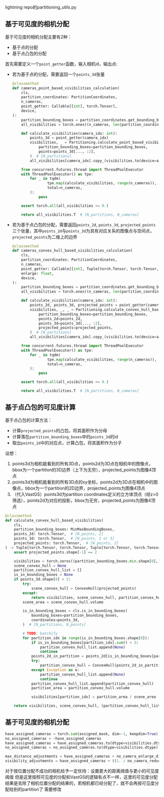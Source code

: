 lightning repo的partitioning_utils.py

## 基于可见度的相机分配

基于可见度的相机分配主要有2种：
- 基于点的分配
- 基于点凸包的分配

首先需要定义一个`point_getter`函数，输入相机id，输出点:
- 若为基于点的分配，需要返回一个`points_3d`张量
    ```python
    @classmethod
    def cameras_point_based_visibilities_calculation(
        cls,
        partition_coordinates: PartitionCoordinates,
        n_cameras,
        point_getter: Callable[[int], torch.Tensor],
        device,
    ):
        partition_bounding_boxes = partition_coordinates.get_bounding_boxes(enlarge=0.).to(device=device)
        all_visibilities = torch.ones((n_cameras, len(partition_coordinates)), device="cpu") * -255.  # [N_cameras, N_partitions]

        def calculate_visibilities(camera_idx: int):
            points_3d = point_getter(camera_idx)
            visibilities, _ = Partitioning.calculate_point_based_visibilities(
                partition_bounding_boxes=partition_bounding_boxes,
                points=points_3d[..., :2],
            )  # [N_partitions]
            all_visibilities[camera_idx].copy_(visibilities.to(device=all_visibilities.device))

        from concurrent.futures.thread import ThreadPoolExecutor
        with ThreadPoolExecutor() as tpe:
            for _ in tqdm(
                    tpe.map(calculate_visibilities, range(n_cameras)),
                    total=n_cameras,
            ):
                pass

        assert torch.all(all_visibilities >= 0.)

        return all_visibilities.T  # [N_partitions, N_cameras]
    ```
- 若为基于点凸包的分配，需要返回`points_2d`, `points_3d`, `projected_points`三个张量，其中`points_2d`与`points_3d`为具有对应关系的图像点与空间点，`projected_points`为二维上的边界
    ```python
    @classmethod
    def cameras_convex_hull_based_visibilities_calculation(
        cls,
        partition_coordinates: PartitionCoordinates,
        n_cameras,
        point_getter: Callable[[int], Tuple[torch.Tensor, torch.Tensor, int]],
        enlarge: float,
        device,
    ):
        partition_bounding_boxes = partition_coordinates.get_bounding_boxes(enlarge=enlarge).to(device=device)
        all_visibilities = torch.ones((n_cameras, len(partition_coordinates)), device="cpu") * -255.  # [N_cameras, N_partitions]

        def calculate_visibilities(camera_idx: int):
            points_2d, points_3d, projected_points = point_getter(camera_idx)
            visibilities, _, _ = Partitioning.calculate_convex_hull_based_visibilities(
                partition_bounding_boxes=partition_bounding_boxes,
                points_2d=points_2d,
                points_3d=points_3d[..., :2],
                projected_points=projected_points,
            )  # [N_partitions]
            all_visibilities[camera_idx].copy_(visibilities.to(device=all_visibilities.device))

        from concurrent.futures.thread import ThreadPoolExecutor
        with ThreadPoolExecutor() as tpe:
            for _ in tqdm(
                    tpe.map(calculate_visibilities, range(n_cameras)),
                    total=n_cameras,
            ):
                pass

        assert torch.all(all_visibilities >= 0.)

        return all_visibilities.T  # [N_partitions, N_cameras]
    ```
## 基于点凸包的可见度计算

基于点凸包的计算方法：
- 计算`projected_points`的凸包，将其面积作为分母
- 计算落在`partition_bounding_boxes`中的`points_3d`的id
- 取出`points_2d`中的对应点，计算凸包，将其面积作为分子

设想：
1. points3d为相机能看到的所有3D点，points2d为3D点在相机中的图像点，bbox为一个partition的3D边界（上下为无穷），projected_points为图像4顶点
2. points3d为相机能看到的所有3D点的xy坐标，points2d为3D点在相机中的图像点，bbox为一个partition的2D边界，projected_points为图像4顶点
3. （代入VastGS）points3d为partition coordinates定义的立方体顶点（经z>0筛选），points2d为对应的投影，bbox为无穷，projected_points为图像4顶点

```python
@classmethod
def calculate_convex_hull_based_visibilities(
    cls,
    partition_bounding_boxes: MinMaxBoundingBoxes,
    points_2d: torch.Tensor,  # [N_points, 2]
    points_3d: torch.Tensor,  # [N_points, 2 or 3]
    projected_points: torch.Tensor,  # [N_points, 2]
) -> Tuple[torch.Tensor, torch.Tensor, Tuple[torch.Tensor, torch.Tensor]]:
    assert projected_points.shape[-1] == 2

    visibilities = torch.zeros((partition_bounding_boxes.min.shape[0],), dtype=torch.float)
    scene_convex_hull = None
    partition_convex_hull_list = []
    is_in_bounding_boxes = None
    if points_3d.shape[0] > 2:
        try:
            scene_convex_hull = ConvexHull(projected_points)
        except:
            return visibilities, scene_convex_hull, partition_convex_hull_list
        scene_area = scene_convex_hull.volume

        is_in_bounding_boxes = cls.is_in_bounding_boxes(
            bounding_boxes=partition_bounding_boxes,
            coordinates=points_3d,
        )  # [N_partitions, N_points]

        # TODO: batchify
        for partition_idx in range(is_in_bounding_boxes.shape[0]):
            if is_in_bounding_boxes[partition_idx].sum() < 3:
                partition_convex_hull_list.append(None)
                continue
            points_2d_in_partition = points_2d[is_in_bounding_boxes[partition_idx]]
            try:
                partition_convex_hull = ConvexHull(points_2d_in_partition)
            except Exception as e:
                partition_convex_hull_list.append(None)
                continue
            partition_convex_hull_list.append(partition_convex_hull)
            partition_area = partition_convex_hull.volume

            visibilities[partition_idx] = partition_area / scene_area

    return visibilities, scene_convex_hull, (partition_convex_hull_list, is_in_bounding_boxes)
```

## 基于可见度的相机分配

```python
have_assigned_cameras = torch.sum(assigned_mask, dim=-1, keepdim=True) > 0
no_assigned_cameras = ~have_assigned_cameras
have_assigned_cameras = have_assigned_cameras.to(dtype=visibilities.dtype)
no_assigned_cameras = no_assigned_cameras.to(dtype=visibilities.dtype)

max_distance_adjustments = have_assigned_cameras + no_camera_enlarge_distance * no_assigned_cameras
visibility_adjustments = have_assigned_cameras + ((1. / no_camera_reduce_threshold) * no_assigned_cameras)
```
对于按位置分配不成功的相机给予一定优待：设置更大的距离阈值与更小的可见度阈值
但是这里按照可见度的分配和VastGS的逻辑有点不一样，这里的可见度分配结果是去除了相机位置分配的结果的，若相机都已经分配了，就不会再按可见度分配给别的partition了
需要修改